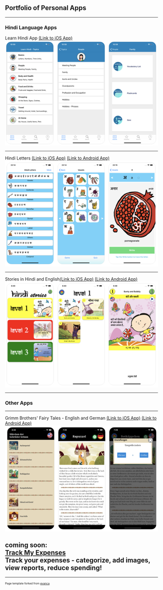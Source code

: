 ## Portfolio of Personal Apps

---

### Hindi Language Apps 

Learn Hindi App [(Link to iOS App)](https://apps.apple.com/us/app/id325350528)
[<img src="images/learnhindi_screenshots.png"/>](https://apps.apple.com/us/app/id325350528)

---
Hindi Letters [(Link to iOS App)](https://apps.apple.com/us/app/hindi-letters-devanagari/id1229546427)
[(Link to Android App)](https://play.google.com/store/apps/details?id=com.cabhara.hindiletters)
[<img src="images/hindiletters_screenshots.png"/>](https://play.google.com/store/apps/details?id=com.cabhara.hindiletters)

---
Stories in Hindi and English[(Link to iOS App)](https://apps.apple.com/us/app/stories-in-hindi-and-english/id1458575435) 
[(Link to Android App)](https://play.google.com/store/apps/details?id=com.cabhara.hindistories)
[<img src="images/hindistories_screenshots.png"/>](https://apps.apple.com/us/app/stories-in-hindi-and-english/id1458575435)

---

### Other Apps

---
Grimm Brothers' Fairy Tales - English and German [(Link to iOS App)](https://apps.apple.com/us/app/grimm-brothers-fairy-tales/id1437206026)
[(Link to Android App)](https://play.google.com/store/apps/details?id=com.cabhara.grimms)
[<img src="images/grimms_screenshots.png"/>](https://play.google.com/store/apps/details?id=com.cabhara.grimms)

coming soon:
<br>
[Track My Expenses](/expenses.md)
<br>
Track your expenses - categorize, add images, view reports, reduce spending!
---




---
<p style="font-size:9px">Page template forked from <a href="https://github.com/evanca/quick-portfolio">evanca</a></p>
<!-- Remove above link if you don't want to attibute -->
